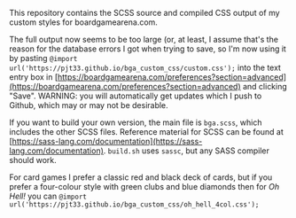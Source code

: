 This repository contains the SCSS source and compiled CSS output of my custom styles for boardgamearena.com.

The full output now seems to be too large (or, at least, I assume that's the reason for the database errors I got when trying to save,
so I'm now using it by pasting `@import url('https://pjt33.github.io/bga_custom_css/custom.css');` into
the text entry box in [https://boardgamearena.com/preferences?section=advanced](https://boardgamearena.com/preferences?section=advanced) and clicking "Save".
WARNING: you will automatically get updates which I push to Github, which may or may not be desirable.

If you want to build your own version, the main file is `bga.scss`, which includes the other SCSS files.
Reference material for SCSS can be found at [https://sass-lang.com/documentation](https://sass-lang.com/documentation).
`build.sh` uses `sassc`, but any SASS compiler should work.

For card games I prefer a classic red and black deck of cards, but if you prefer a four-colour style with green clubs and blue diamonds
then for *Oh Hell!* you can `@import url('https://pjt33.github.io/bga_custom_css/oh_hell_4col.css');`
